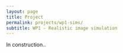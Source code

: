 ```yaml
---
layout: page
title: Project
permalink: projects/wp1-sims/
subtitle: WP1 - Realistic image simulation
---
```


In construction..